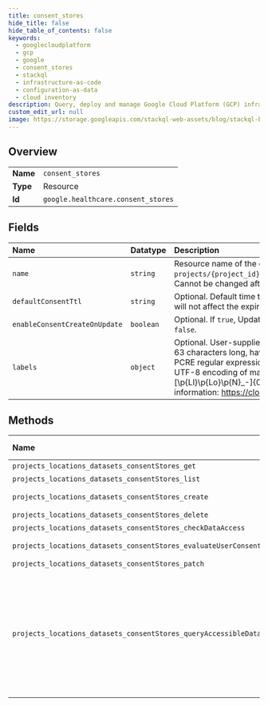 ```yaml
---
title: consent_stores
hide_title: false
hide_table_of_contents: false
keywords:
  - googlecloudplatform
  - gcp
  - google
  - consent_stores
  - stackql
  - infrastructure-as-code
  - configuration-as-data
  - cloud inventory
description: Query, deploy and manage Google Cloud Platform (GCP) infrastructure and resources using SQL
custom_edit_url: null
image: https://storage.googleapis.com/stackql-web-assets/blog/stackql-blog-post-featured-image.png
---
```

  
    

## Overview
<table><tbody>
<tr><td><b>Name</b></td><td><code>consent_stores</code></td></tr>
<tr><td><b>Type</b></td><td>Resource</td></tr>
<tr><td><b>Id</b></td><td><code>google.healthcare.consent_stores</code></td></tr>
</tbody></table>

## Fields
| Name | Datatype | Description |
|:-----|:---------|:------------|
| `name` | `string` | Resource name of the consent store, of the form `projects/{project_id}/locations/{location_id}/datasets/{dataset_id}/consentStores/{consent_store_id}`. Cannot be changed after creation. |
| `defaultConsentTtl` | `string` | Optional. Default time to live for Consents created in this store. Must be at least 24 hours. Updating this field will not affect the expiration time of existing consents. |
| `enableConsentCreateOnUpdate` | `boolean` | Optional. If `true`, UpdateConsent creates the Consent if it does not already exist. If unspecified, defaults to `false`. |
| `labels` | `object` | Optional. User-supplied key-value pairs used to organize consent stores. Label keys must be between 1 and 63 characters long, have a UTF-8 encoding of maximum 128 bytes, and must conform to the following PCRE regular expression: \p{Ll}\p{Lo}{0,62}. Label values must be between 1 and 63 characters long, have a UTF-8 encoding of maximum 128 bytes, and must conform to the following PCRE regular expression: [\p{Ll}\p{Lo}\p{N}_-]{0,63}. No more than 64 labels can be associated with a given store. For more information: https://cloud.google.com/healthcare/docs/how-tos/labeling-resources |
## Methods
| Name | Accessible by | Required Params | Description |
|:-----|:--------------|:----------------|:------------|
| `projects_locations_datasets_consentStores_get` | `SELECT` | `name` | Gets the specified consent store. |
| `projects_locations_datasets_consentStores_list` | `SELECT` | `parent` | Lists the consent stores in the specified dataset. |
| `projects_locations_datasets_consentStores_create` | `INSERT` | `parent` | Creates a new consent store in the parent dataset. Attempting to create a consent store with the same ID as an existing store fails with an ALREADY_EXISTS error. |
| `projects_locations_datasets_consentStores_delete` | `DELETE` | `name` | Deletes the specified consent store and removes all the consent store's data. |
| `projects_locations_datasets_consentStores_checkDataAccess` | `EXEC` | `consentStore` | Checks if a particular data_id of a User data mapping in the specified consent store is consented for the specified use. |
| `projects_locations_datasets_consentStores_evaluateUserConsents` | `EXEC` | `consentStore` | Evaluates the user's Consents for all matching User data mappings. Note: User data mappings are indexed asynchronously, which can cause a slight delay between the time mappings are created or updated and when they are included in EvaluateUserConsents results. |
| `projects_locations_datasets_consentStores_patch` | `EXEC` | `name` | Updates the specified consent store. |
| `projects_locations_datasets_consentStores_queryAccessibleData` | `EXEC` | `consentStore` | Queries all data_ids that are consented for a specified use in the given consent store and writes them to a specified destination. The returned Operation includes a progress counter for the number of User data mappings processed. If the request is successful, a detailed response is returned of type QueryAccessibleDataResponse, contained in the response field when the operation finishes. The metadata field type is OperationMetadata. Errors are logged to Cloud Logging (see [Viewing error logs in Cloud Logging](https://cloud.google.com/healthcare/docs/how-tos/logging)). For example, the following sample log entry shows a `failed to evaluate consent policy` error that occurred during a QueryAccessibleData call to consent store `projects/{project_id}/locations/{location_id}/datasets/{dataset_id}/consentStores/{consent_store_id}`. ```json jsonPayload: { @type: "type.googleapis.com/google.cloud.healthcare.logging.QueryAccessibleDataLogEntry" error: { code: 9 message: "failed to evaluate consent policy" } resourceName: "projects/{project_id}/locations/{location_id}/datasets/{dataset_id}/consentStores/{consent_store_id}/consents/{consent_id}" } logName: "projects/{project_id}/logs/healthcare.googleapis.com%2Fquery_accessible_data" operation: { id: "projects/{project_id}/locations/{location_id}/datasets/{dataset_id}/operations/{operation_id}" producer: "healthcare.googleapis.com/QueryAccessibleData" } receiveTimestamp: "TIMESTAMP" resource: { labels: { consent_store_id: "{consent_store_id}" dataset_id: "{dataset_id}" location: "{location_id}" project_id: "{project_id}" } type: "healthcare_consent_store" } severity: "ERROR" timestamp: "TIMESTAMP" ``` |
